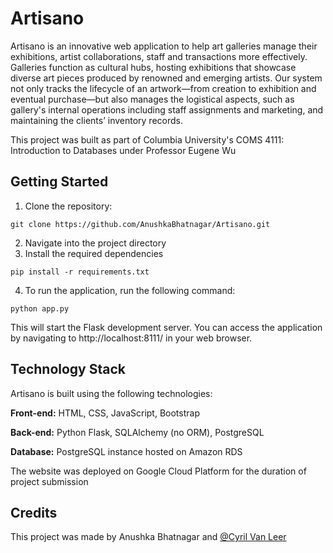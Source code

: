 # Artisano

Artisano is an innovative web application to help art galleries manage their exhibitions, artist collaborations, staff and transactions more effectively. Galleries function as cultural hubs, hosting exhibitions that showcase diverse art pieces produced by renowned and emerging artists. Our system not only tracks the lifecycle of an artwork—from creation to exhibition and eventual purchase—but also manages the logistical aspects, such as gallery's internal operations including staff assignments and marketing, and maintaining the clients’ inventory records.

This project was built as part of Columbia University's COMS 4111: Introduction to Databases under Professor Eugene Wu

## Getting Started


1. Clone the repository:
```
git clone https://github.com/AnushkaBhatnagar/Artisano.git
```

2. Navigate into the project directory
3. Install the required dependencies
```
pip install -r requirements.txt
```

4. To run the application, run the following command:
```
python app.py
```

This will start the Flask development server. You can access the application by navigating to http://localhost:8111/ in your web browser.

## Technology Stack
Artisano is built using the following technologies:

**Front-end:** HTML, CSS, JavaScript, Bootstrap

**Back-end:** Python Flask, SQLAlchemy (no ORM), PostgreSQL

**Database:** PostgreSQL instance hosted on Amazon RDS

The website was deployed on Google Cloud Platform for the duration of project submission

## Credits

This project was made by Anushka Bhatnagar and [@Cyril Van Leer](https://github.com/Cyril27) 
